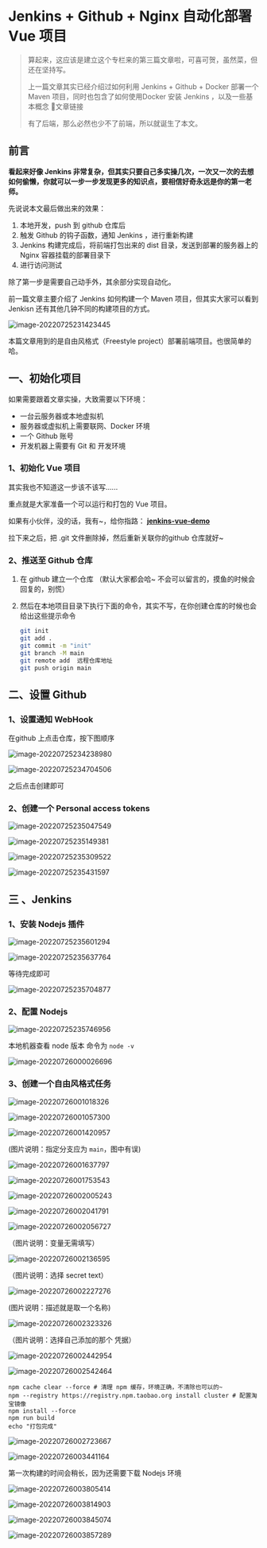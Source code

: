 # Jenkins + Github + Nginx 自动化部署 Vue 项目

>算起来，这应该是建立这个专栏来的第三篇文章啦，可喜可贺，虽然菜，但还在坚持写。
>
>上一篇文章其实已经介绍过如何利用 Jenkins + Github + Docker 部署一个 Maven 项目，同时也包含了如何使用Docker 安装 Jenkins ，以及一些基本概念 📌文章链接
>
>有了后端，那么必然也少不了前端，所以就诞生了本文。

## 前言

**看起来好像 Jenkins 非常复杂，但其实只要自己多实操几次，一次又一次的去想如何偷懒，你就可以一步一步发现更多的知识点，要相信好奇永远是你的第一老师。**

先说说本文最后做出来的效果：

1. 本地开发，push 到 github 仓库后
2. 触发 Github 的钩子函数，通知 Jenkins ，进行重新构建
3. Jenkins 构建完成后，将前端打包出来的 dist 目录，发送到部署的服务器上的 Nginx 容器挂载的部署目录下
4. 进行访问测试

除了第一步是需要自己动手外，其余部分实现自动化。

前一篇文章主要介绍了 Jenkins 如何构建一个 Maven 项目，但其实大家可以看到 Jenkisn 还有其他几钟不同的构建项目的方式。

![image-20220725231423445](C:\Users\ASUS\Desktop\nzc_blog\img\image-20220725231423445.png)

本篇文章用到的是自由风格式（Freestyle project）部署前端项目。也很简单的哈。

## 一、初始化项目

如果需要跟着文章实操，大致需要以下环境：

- 一台云服务器或本地虚拟机
- 服务器或虚拟机上需要联网、Docker 环境
- 一个 Github 账号
- 开发机器上需要有 Git 和 开发环境

### 1、初始化 Vue 项目

其实我也不知道这一步该不该写......

重点就是大家准备一个可以运行和打包的 Vue 项目。

如果有小伙伴，没的话，我有~，给你指路： **[jenkins-vue-demo](https://github.com/ningzaichun/jenkins-vue-demo)**

拉下来之后，把 .git 文件删除掉，然后重新关联你的github 仓库就好~

### 2、推送至 Github 仓库

1. 在 github 建立一个仓库 （默认大家都会哈~ 不会可以留言的，摸鱼的时候会回复的，别慌）

2. 然后在本地项目目录下执行下面的命令，其实不写，在你创建仓库的时候也会给出这些提示命令

   ```bash
   git init 
   git add .
   git commit -m "init"
   git branch -M main
   git remote add  远程仓库地址
   git push origin main
   ```

## 二、设置 Github 

### 1、设置通知 WebHook

在github 上点击仓库，按下图顺序

![image-20220725234238980](C:\Users\ASUS\Desktop\nzc_blog\img\image-20220725234238980.png)

![image-20220725234704506](C:\Users\ASUS\Desktop\nzc_blog\img\image-20220725234704506.png)

之后点击创建即可



### 2、创建一个 Personal access tokens



![image-20220725235047549](C:\Users\ASUS\Desktop\nzc_blog\img\image-20220725235047549.png)



![image-20220725235149381](C:\Users\ASUS\Desktop\nzc_blog\img\image-20220725235149381.png)

![image-20220725235309522](C:\Users\ASUS\Desktop\nzc_blog\img\image-20220725235309522.png)

![image-20220725235431597](C:\Users\ASUS\Desktop\nzc_blog\img\image-20220725235431597.png)





## 三 、Jenkins 

### 1、安装 Nodejs 插件

![image-20220725235601294](C:\Users\ASUS\Desktop\nzc_blog\img\image-20220725235601294.png)



![image-20220725235637764](C:\Users\ASUS\Desktop\nzc_blog\img\image-20220725235637764.png)



等待完成即可

![image-20220725235704877](C:\Users\ASUS\Desktop\nzc_blog\img\image-20220725235704877.png)



### 2、配置 Nodejs 



![image-20220725235746956](C:\Users\ASUS\Desktop\nzc_blog\img\image-20220725235746956.png)



本地机器查看 node 版本 命令为 `node -v`

![image-20220726000026696](C:\Users\ASUS\Desktop\nzc_blog\img\image-20220726000026696.png)



### 3、创建一个自由风格式任务

![image-20220726001018326](C:\Users\ASUS\Desktop\nzc_blog\img\image-20220726001018326.png)





![image-20220726001057300](C:\Users\ASUS\Desktop\nzc_blog\img\image-20220726001057300.png)





![image-20220726001420957](C:\Users\ASUS\Desktop\nzc_blog\img\image-20220726001420957.png)

(图片说明：指定分支应为 `main`，图中有误)





![image-20220726001637797](C:\Users\ASUS\Desktop\nzc_blog\img\image-20220726001637797.png)





![image-20220726001753543](C:\Users\ASUS\Desktop\nzc_blog\img\image-20220726001753543.png)







![image-20220726002005243](C:\Users\ASUS\Desktop\nzc_blog\img\image-20220726002005243.png)





![image-20220726002041791](C:\Users\ASUS\Desktop\nzc_blog\img\image-20220726002041791.png)





![image-20220726002056727](C:\Users\ASUS\Desktop\nzc_blog\img\image-20220726002056727.png)

（图片说明：变量无需填写）

![image-20220726002136595](C:\Users\ASUS\Desktop\nzc_blog\img\image-20220726002136595.png)

（图片说明：选择 secret text）





![image-20220726002227276](C:\Users\ASUS\Desktop\nzc_blog\img\image-20220726002227276.png)

(图片说明：描述就是取一个名称)



![image-20220726002323326](C:\Users\ASUS\Desktop\nzc_blog\img\image-20220726002323326.png)

（图片说明：选择自己添加的那个 凭据）





![image-20220726002442954](C:\Users\ASUS\Desktop\nzc_blog\img\image-20220726002442954.png)





![image-20220726002542464](C:\Users\ASUS\Desktop\nzc_blog\img\image-20220726002542464.png)





```shell
npm cache clear --force # 清理 npm 缓存，环境正确，不清除也可以的~
npm --registry https://registry.npm.taobao.org install cluster # 配置淘宝镜像
npm install --force 
npm run build
echo "打包完成"
```





![image-20220726002723667](C:\Users\ASUS\Desktop\nzc_blog\img\image-20220726002723667.png)





![image-20220726003441164](C:\Users\ASUS\Desktop\nzc_blog\img\image-20220726003441164.png)









第一次构建的时间会稍长，因为还需要下载 Nodejs 环境

![image-20220726003805414](C:\Users\ASUS\Desktop\nzc_blog\img\image-20220726003805414.png)

![image-20220726003814903](C:\Users\ASUS\Desktop\nzc_blog\img\image-20220726003814903.png)



![image-20220726003845074](C:\Users\ASUS\Desktop\nzc_blog\img\image-20220726003845074.png)





![image-20220726003857289](C:\Users\ASUS\Desktop\nzc_blog\img\image-20220726003857289.png)